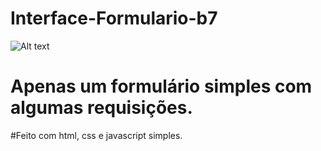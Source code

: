 # Interface-Formulario-b7

![Alt text](/relative/path/to/ValidadorDeFormulario.png?raw=true "Interface Formulario")

# Apenas um formulário simples com algumas requisições.

#Feito com html, css e javascript simples.
